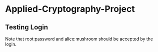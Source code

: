# Applied-Cryptography-Project

## Testing Login

Note that root:password and alice:mushroom should be accepted by the login.